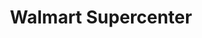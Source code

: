 ---
title: "Walmart Supercenter"
url: /sioux-falls/walmart-supercenter-west-60th-street-north/
shop: Supermarkt
---